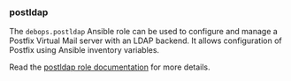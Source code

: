 ### postldap

The `debops.postldap` Ansible role can be used to configure and manage a
<span class="title-ref">Postfix</span> Virtual Mail server with an LDAP
backend. It allows configuration of Postfix using Ansible inventory
variables.

Read the [postldap role documentation](https://docs.debops.org/en/HEAD/ansible/roles/postldap/) for more details.
